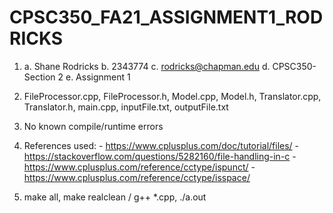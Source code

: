 # CPSC350_FA21_ASSIGNMENT1_RODRICKS
1.  a. Shane Rodricks
    b. 2343774
    c. rodricks@chapman.edu
    d. CPSC350-Section 2
    e. Assignment 1
2.  FileProcessor.cpp, FileProcessor.h, Model.cpp, Model.h, Translator.cpp,
    Translator.h, main.cpp, inputFile.txt, outputFile.txt
3.  No known compile/runtime errors
4.  References used: 
        - https://www.cplusplus.com/doc/tutorial/files/
        - https://stackoverflow.com/questions/5282160/file-handling-in-c
        - https://www.cplusplus.com/reference/cctype/ispunct/
        - https://www.cplusplus.com/reference/cctype/isspace/
        
5.  make all, make realclean / g++ *.cpp, ./a.out
